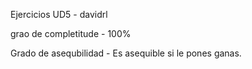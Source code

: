 Ejercicios UD5 - davidrl

grao de completitude - 100%

Grado de asequbilidad - Es asequible si le pones ganas.
